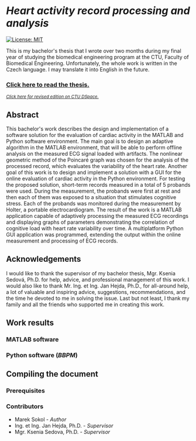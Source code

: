 # *Heart activity record processing and analysis*

[![License: MIT](https://img.shields.io/badge/license-CC%20BY--SA%204.0-blue.svg)](https://creativecommons.org/licenses/by-sa/4.0)

This is my bachelor's thesis that I wrote over two months during my final year of studying the biomedical engineering program at the CTU,  Faculty of Biomedical Engineering. Unfortunately, the whole work is written in the Czech language. I may translate it into English in the future.

### [Click here to read the thesis.](http://mareksokol.cz)
<sup>*[Click here for revised edition on CTU DSpace.](https://dspace.cvut.cz/)*</sup>

## Abstract
This bachelor's work describes the design and implementation of a software
solution for the evaluation of cardiac activity in the MATLAB and Python
software environment. The main goal is to design an adaptive algorithm in the
MATLAB environment, that will be able to perform offline analysis on the
measured ECG signal loaded with artifacts. The nonlinear geometric method of the
Poincaré graph was chosen for the analysis of the processed record, which
evaluates the variability of the heart rate. Another goal of this work is to
design and implement a solution with a GUI for the online evaluation of cardiac
activity in the Python environment. For testing the proposed solution,
short-term records measured in a total of 5 probands were used. During the
measurement, the probands were first at rest and then each of them was exposed
to a situation that stimulates cognitive stress. Each of the probands was
monitored during the measurement by Holter, a portable electrocardiogram. The
result of the work is a MATLAB application capable of adaptively processing the
measured ECG recordings and displaying graphs of parameters demonstrating the
correlation of cognitive load with heart rate variability over time. A
multiplatform Python GUI application was programmed, extending the output within
the online measurement and processing of ECG records.

## Acknowledgements
I would like to thank the supervisor of my bachelor thesis, Mgr. Ksenia Sedová, Ph.D. for help, advice, and professional management of this work. I would also like to thank Mr. Ing. et Ing. Jan Hejda, Ph.D., for all-around help, a lot of valuable and inspiring advice, suggestions, recommendations, and the time he devoted to me in solving the issue. Last but not least, I thank my family and all the friends who supported me in creating this work.

## Work results
### MATLAB software

### Python software (*BBPM*)

## Compiling the document

### Prerequisites

### Contributors
* Marek Sokol - *Author*
* Ing. et Ing. Jan Hejda, Ph.D. - *Supervisor*
* Mgr. Ksenia Sedova, Ph.D. - *Supervisor*
